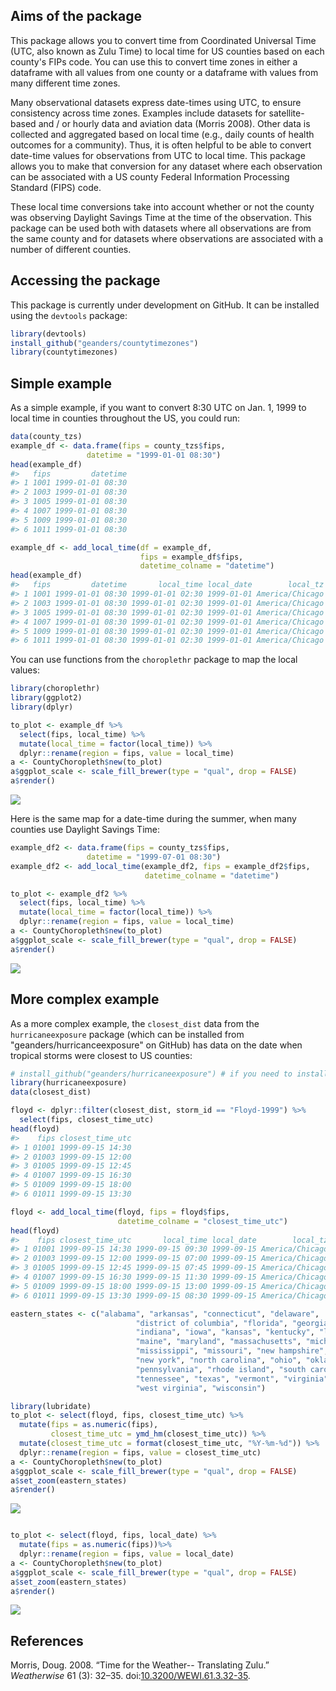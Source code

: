 
<!-- README.md is generated from README.Rmd. Please edit that file -->
Aims of the package
-------------------

This package allows you to convert time from Coordinated Universal Time (UTC, also known as Zulu Time) to local time for US counties based on each county's FIPs code. You can use this to convert time zones in either a dataframe with all values from one county or a dataframe with values from many different time zones.

Many observational datasets express date-times using UTC, to ensure consistency across time zones. Examples include datasets for satellite-based and / or hourly data and aviation data (Morris 2008). Other data is collected and aggregated based on local time (e.g., daily counts of health outcomes for a community). Thus, it is often helpful to be able to convert date-time values for observations from UTC to local time. This package allows you to make that conversion for any dataset where each observation can be associated with a US county Federal Information Processing Standard (FIPS) code.

These local time conversions take into account whether or not the county was observing Daylight Savings Time at the time of the observation. This package can be used both with datasets where all observations are from the same county and for datasets where observations are associated with a number of different counties.

Accessing the package
---------------------

This package is currently under development on GitHub. It can be installed using the `devtools` package:

``` r
library(devtools)
install_github("geanders/countytimezones")
library(countytimezones)
```

Simple example
--------------

As a simple example, if you want to convert 8:30 UTC on Jan. 1, 1999 to local time in counties throughout the US, you could run:

``` r
data(county_tzs)
example_df <- data.frame(fips = county_tzs$fips,
                 datetime = "1999-01-01 08:30")
head(example_df)
#>   fips         datetime
#> 1 1001 1999-01-01 08:30
#> 2 1003 1999-01-01 08:30
#> 3 1005 1999-01-01 08:30
#> 4 1007 1999-01-01 08:30
#> 5 1009 1999-01-01 08:30
#> 6 1011 1999-01-01 08:30

example_df <- add_local_time(df = example_df,
                             fips = example_df$fips,
                             datetime_colname = "datetime")
head(example_df)
#>   fips         datetime       local_time local_date        local_tz
#> 1 1001 1999-01-01 08:30 1999-01-01 02:30 1999-01-01 America/Chicago
#> 2 1003 1999-01-01 08:30 1999-01-01 02:30 1999-01-01 America/Chicago
#> 3 1005 1999-01-01 08:30 1999-01-01 02:30 1999-01-01 America/Chicago
#> 4 1007 1999-01-01 08:30 1999-01-01 02:30 1999-01-01 America/Chicago
#> 5 1009 1999-01-01 08:30 1999-01-01 02:30 1999-01-01 America/Chicago
#> 6 1011 1999-01-01 08:30 1999-01-01 02:30 1999-01-01 America/Chicago
```

You can use functions from the `choroplethr` package to map the local values:

``` r
library(choroplethr)
library(ggplot2)
library(dplyr)

to_plot <- example_df %>%
  select(fips, local_time) %>%
  mutate(local_time = factor(local_time)) %>%
  dplyr::rename(region = fips, value = local_time)
a <- CountyChoropleth$new(to_plot)
a$ggplot_scale <- scale_fill_brewer(type = "qual", drop = FALSE)
a$render()
```

![](README-unnamed-chunk-5-1.png)

Here is the same map for a date-time during the summer, when many counties use Daylight Savings Time:

``` r
example_df2 <- data.frame(fips = county_tzs$fips,
                 datetime = "1999-07-01 08:30") 
example_df2 <- add_local_time(example_df2, fips = example_df2$fips,
                              datetime_colname = "datetime")

to_plot <- example_df2 %>%
  select(fips, local_time) %>%
  mutate(local_time = factor(local_time)) %>%
  dplyr::rename(region = fips, value = local_time)
a <- CountyChoropleth$new(to_plot)
a$ggplot_scale <- scale_fill_brewer(type = "qual", drop = FALSE)
a$render()
```

![](README-unnamed-chunk-6-1.png)

More complex example
--------------------

As a more complex example, the `closest_dist` data from the `hurricaneexposure` package (which can be installed from "geanders/hurricanceexposure" on GitHub) has data on the date when tropical storms were closest to US counties:

``` r
# install_github("geanders/hurricaneexposure") # if you need to install the package
library(hurricaneexposure)
data(closest_dist)

floyd <- dplyr::filter(closest_dist, storm_id == "Floyd-1999") %>%
  select(fips, closest_time_utc)
head(floyd)
#>    fips closest_time_utc
#> 1 01001 1999-09-15 14:30
#> 2 01003 1999-09-15 12:00
#> 3 01005 1999-09-15 12:45
#> 4 01007 1999-09-15 16:30
#> 5 01009 1999-09-15 18:00
#> 6 01011 1999-09-15 13:30

floyd <- add_local_time(floyd, fips = floyd$fips,
                        datetime_colname = "closest_time_utc")
head(floyd)
#>    fips closest_time_utc       local_time local_date        local_tz
#> 1 01001 1999-09-15 14:30 1999-09-15 09:30 1999-09-15 America/Chicago
#> 2 01003 1999-09-15 12:00 1999-09-15 07:00 1999-09-15 America/Chicago
#> 3 01005 1999-09-15 12:45 1999-09-15 07:45 1999-09-15 America/Chicago
#> 4 01007 1999-09-15 16:30 1999-09-15 11:30 1999-09-15 America/Chicago
#> 5 01009 1999-09-15 18:00 1999-09-15 13:00 1999-09-15 America/Chicago
#> 6 01011 1999-09-15 13:30 1999-09-15 08:30 1999-09-15 America/Chicago

eastern_states <- c("alabama", "arkansas", "connecticut", "delaware",
                            "district of columbia", "florida", "georgia", "illinois",
                            "indiana", "iowa", "kansas", "kentucky", "louisiana",
                            "maine", "maryland", "massachusetts", "michigan",
                            "mississippi", "missouri", "new hampshire", "new jersey",
                            "new york", "north carolina", "ohio", "oklahoma",
                            "pennsylvania", "rhode island", "south carolina",
                            "tennessee", "texas", "vermont", "virginia",
                            "west virginia", "wisconsin")

library(lubridate)
to_plot <- select(floyd, fips, closest_time_utc) %>%
  mutate(fips = as.numeric(fips),
         closest_time_utc = ymd_hm(closest_time_utc)) %>%
  mutate(closest_time_utc = format(closest_time_utc, "%Y-%m-%d")) %>%
  dplyr::rename(region = fips, value = closest_time_utc)
a <- CountyChoropleth$new(to_plot)
a$ggplot_scale <- scale_fill_brewer(type = "qual", drop = FALSE)
a$set_zoom(eastern_states)
a$render()
```

![](README-unnamed-chunk-7-1.png)

``` r

to_plot <- select(floyd, fips, local_date) %>%
  mutate(fips = as.numeric(fips))%>%
  dplyr::rename(region = fips, value = local_date)
a <- CountyChoropleth$new(to_plot)
a$ggplot_scale <- scale_fill_brewer(type = "qual", drop = FALSE)
a$set_zoom(eastern_states)
a$render()
```

![](README-unnamed-chunk-7-2.png)

References
----------

Morris, Doug. 2008. “Time for the Weather-- Translating Zulu.” *Weatherwise* 61 (3): 32–35. doi:[10.3200/WEWI.61.3.32-35](https://doi.org/10.3200/WEWI.61.3.32-35).
